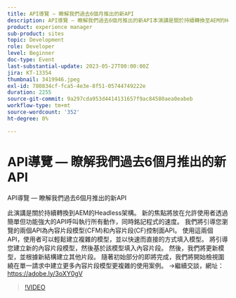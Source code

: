 ```yaml
---
title: API導覽 — 瞭解我們過去6個月推出的新API
description: API導覽 — 瞭解我們過去6個月推出的新API本演講是關於持續轉換至AEM的Headless架構。 新的焦點將放在允許使用者透過簡單但功能強大的API呼叫執行所有動作，同時銘記程式的速度。 我們將引導您瀏覽的兩個API為內容片段模型(CFM)和內容片段(CF)控制面API。 使用這兩個API，使用者可以輕鬆建立複雜的模型，並以快速而直接的方式填入模型。 將引導您建立新的內容片段模型，然後基於該模型填入內容片段。 然後，我們將更新模型，並根據新結構建立其他片段。 隨著初始部分的即將完成，我們將開始檢視圍繞在單一請求中建立更多內容片段模型更複雜的使用案例。
product: experience manager
sub-product: sites
topic: Development
role: Developer
level: Beginner
doc-type: Event
last-substantial-update: 2023-05-27T00:00:00Z
jira: KT-13354
thumbnail: 3419946.jpeg
exl-id: 780834cf-fca5-4e3e-8f51-05744749222e
duration: 2255
source-git-commit: 9a297cda953d4414131657f9ac84580aea0eabeb
workflow-type: tm+mt
source-wordcount: '352'
ht-degree: 0%

---
```


# API導覽 — 瞭解我們過去6個月推出的新API

API導覽 — 瞭解我們過去6個月推出的新API

此演講是關於持續轉換到AEM的Headless架構。 新的焦點將放在允許使用者透過簡單但功能強大的API呼叫執行所有動作，同時銘記程式的速度。 我們將引導您瀏覽的兩個API為內容片段模型(CFM)和內容片段(CF)控制面API。 使用這兩個API，使用者可以輕鬆建立複雜的模型，並以快速而直接的方式填入模型。 將引導您建立新的內容片段模型，然後基於該模型填入內容片段。 然後，我們將更新模型，並根據新結構建立其他片段。 隨著初始部分的即將完成，我們將開始檢視圍繞在單一請求中建立更多內容片段模型更複雜的使用案例。 →繼續交談，網址： https://adobe.ly/3oXY0gV

>[!VIDEO](https://video.tv.adobe.com/v/3419946/?learn=on)
